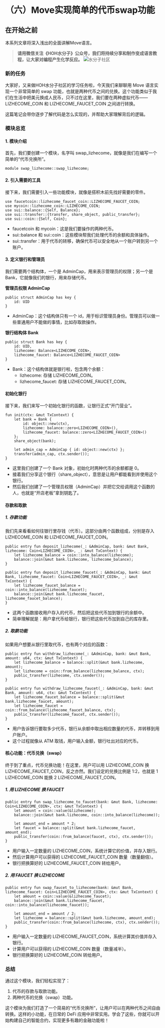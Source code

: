 # （六）Move实现简单的代币swap功能
## 在开始之前
本系列文章将深入浅出的全面讲解Move语言。 
   
> **请用微信关注《HOH水分子》公众号，我们将持续分享和制作变成语言教程，让大家对编程产生化学反应。**
![水分子社区](../images/HOH.png)
### 新的任务

大家好，又来做HOH水分子社区的学习任务啦，今天我们来聊聊用 Move 语言实现一个非常简单的 swap 功能，也就是两种代币之间的兑换。这个功能类似于我们在生活中把美元换成人民币，只不过在这里，我们要在两种虚拟代币——LIZHECOME_COIN 和 LIZHECOME_FAUCET_COIN 之间进行转换。

这篇笔记会带你逐步了解代码是怎么实现的，并帮助大家理解背后的逻辑。

### 模块总览

#### 1. 模块介绍

首先，我们要创建一个模块，名字叫 swap_lizhecome，就像是我们在编写一个简单的“代币兑换所”。

```move
module swap_lizhecome::swap_lizhecome;
```

#### 2. 引入需要的工具

接下来，我们需要引入一些功能模块，就像是搭积木前先找好需要的零件。

```move
use faucetcoin::lizhecome_faucet_coin::LIZHECOME_FAUCET_COIN;
use mycoin::lizhecome_coin::LIZHECOME_COIN;
use sui::balance::{Self, Balance};
use sui::transfer::{transfer, share_object, public_transfer};
use sui::coin::{Self, Coin};
```

- faucetcoin 和 mycoin：这是我们要操作的两种代币。
- sui::balance 和 sui::coin：这些模块帮我们处理代币的余额和具体操作。
- sui::transfer：用于代币的转移，确保代币可以安全地从一个账户转到另一个账户。

#### 3. 定义银行和管理员

我们需要两个结构体，一个是 AdminCap，用来表示管理员的权限；另一个是 Bank，它就像我们的银行，用来存储代币。

**管理员权限 AdminCap**

```move
public struct AdminCap has key {
    id: UID
}
```

- AdminCap：这个结构体只有一个 id，用于标识管理员身份。管理员可以做一些普通用户不能做的事情，比如存取款操作。

**银行结构体 Bank**

```move
public struct Bank has key {
    id: UID,
    lizhecome: Balance<LIZHECOME_COIN>,
    lizhecome_faucet: Balance<LIZHECOME_FAUCET_COIN>
}
```

- Bank：这个结构体就是银行啦，包含两个余额：
  - lizhecome: 存储 LIZHECOME_COIN。
  - lizhecome_faucet: 存储 LIZHECOME_FAUCET_COIN。

#### 初始化银行

接下来，我们来写一个初始化银行的函数，让银行正式“开门营业”。

```move
fun init(ctx: &mut TxContext) {
    let bank = Bank {
        id: object::new(ctx),
        lizhecome: balance::zero<LIZHECOME_COIN>(),
        lizhecome_faucet: balance::zero<LIZHECOME_FAUCET_COIN>()
    };
    share_object(bank);

    let admin_cap = AdminCap { id: object::new(ctx) };
    transfer(admin_cap, ctx.sender());
}
```

- 这里我们创建了一个 Bank 对象，初始化时两种代币的余额都是 0。
- 接着我们分享这个银行（share_object），意思是让用户都能看到并使用这个银行。
- 然后我们创建了一个管理员权限（AdminCap）并把它交给调用这个函数的人，也就是“开店老板”拿到钥匙了。

#### 存款和取款

##### 1. 存款功能

我们先来看看如何往银行里存钱（代币）。这部分由两个函数组成，分别是存入 LIZHECOME_COIN 和 LIZHECOME_FAUCET_COIN。

```move
public entry fun deposit_lizhecome(_: &AdminCap, bank: &mut Bank, lizhecome: Coin<LIZHECOME_COIN>, _: &mut TxContext) {
    let lizhecome_balance = coin::into_balance(lizhecome);
    balance::join(&mut bank.lizhecome, lizhecome_balance);
}

public entry fun deposit_lizhecome_faucet(_: &AdminCap, bank: &mut Bank, lizhecome_faucet: Coin<LIZHECOME_FAUCET_COIN>, _: &mut TxContext) {
    let lizhecome_faucet_balance = coin::into_balance(lizhecome_faucet);
    balance::join(&mut bank.lizhecome_faucet, lizhecome_faucet_balance);
}
```

- 这两个函数接收用户存入的代币，然后把这些代币加到银行的余额中。
- 简单理解就是：用户拿代币给银行，银行把这些代币加到自己的库存里。

##### 2. 取款功能

如果用户想要从银行里取代币，也有两个对应的函数：

```move
public entry fun withdraw_lizhecome(_: &AdminCap, bank: &mut Bank, amount: u64, ctx: &mut TxContext) {
    let lizhecome_balance = balance::split(&mut bank.lizhecome, amount);
    let lizhecome = coin::from_balance(lizhecome_balance, ctx);
    public_transfer(lizhecome, ctx.sender());
}

public entry fun withdraw_lizhecome_faucet(_: &AdminCap, bank: &mut Bank, amount: u64, ctx: &mut TxContext) {
    let lizhecome_faucet_balance = balance::split(&mut bank.lizhecome_faucet, amount);
    let lizhecome_faucet = coin::from_balance(lizhecome_faucet_balance, ctx);
    public_transfer(lizhecome_faucet, ctx.sender());
}
```

- 用户告诉银行要取多少代币，银行从余额中取出相应数量的代币，并转移到用户账户。
- 这个过程就像从 ATM 取钱，用户输入金额，银行吐出对应的代币。

#### 核心功能：代币兑换（swap）

终于到了重点，代币兑换功能！在这里，用户可以用 LIZHECOME_COIN 换 LIZHECOME_FAUCET_COIN，反之亦然。我们设定的兑换比例是 1:2，也就是 1 LIZHECOME_COIN 能换 2 LIZHECOME_FAUCET_COIN。

##### 1. 用 LIZHECOME 换 FAUCET

```move
public entry fun swap_lizhecome_to_faucet(bank: &mut Bank, lizhecome: Coin<LIZHECOME_COIN>, ctx: &mut TxContext) {
    let amount = coin::value(&lizhecome);
    balance::join(&mut bank.lizhecome, coin::into_balance(lizhecome));

    let amount_end = amount * 2;
    let faucet = balance::split(&mut bank.lizhecome_faucet, amount_end);
    public_transfer(coin::from_balance(faucet, ctx), ctx.sender());
}
```

- 用户输入一定数量的 LIZHECOME_COIN，系统计算它的价值，并存入银行。
- 然后计算用户可以获得的 LIZHECOME_FAUCET_COIN 数量（数量翻倍）。
- 银行把换算好的 LIZHECOME_FAUCET_COIN 转给用户。

##### 2. 用 FAUCET 换 LIZHECOME

```move
public entry fun swap_faucet_to_lizhecome(bank: &mut Bank, lizhecome_faucet: Coin<LIZHECOME_FAUCET_COIN>, ctx: &mut TxContext) {
    let amount = coin::value(&lizhecome_faucet);
    balance::join(&mut bank.lizhecome_faucet, coin::into_balance(lizhecome_faucet));

    let amount_end = amount / 2;
    let lizhecome = balance::split(&mut bank.lizhecome, amount_end);
    public_transfer(coin::from_balance(lizhecome, ctx), ctx.sender());
}
```

- 用户输入一定数量的 LIZHECOME_FAUCET_COIN，系统计算其价值并存入银行。
- 计算用户可以获得的 LIZHECOME_COIN 数量（数量减半）。
- 银行把换算好的 LIZHECOME_COIN 转给用户。

### 总结

通过这个模块，我们轻松实现了：
1. 代币的存款与取款功能。
2. 两种代币的兑换（swap）功能。

这个模块为我们打造了一个简易的“代币兑换所”，让用户可以在两种代币之间自由转换。这样的小功能，在日常的 DeFi 应用中非常实用。学会了这些，你就可以开始构建自己的智能合约，实现更多有趣的金融功能啦！